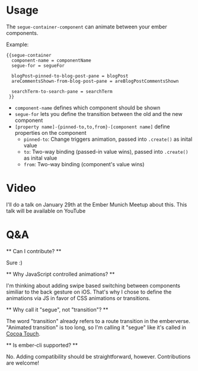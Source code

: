 # Usage

The `segue-container-component` can animate between your ember components. 

Example:
``` Handlebars
{{segue-container
  component-name = componentName
  segue-for = segueFor
  
  blogPost—pinned-to-blog-post-pane = blogPost  
  areCommentsShown-from-blog-post—pane = areBlogPostCommentsShown

  searchTerm-to-search-pane = searchTerm
 }}
```

- `component-name` defines which component should be shown
- `segue-for` lets you define the transition between the old and the new component
- `[property name]-{pinned-to,to,from}-[component name]` define properties on the component
  - `pinned-to`: Change triggers animation, passed into `.create()` as inital value
  - `to`: Two-way binding (passed-in value wins), passed into `.create()` as inital value
  - `from`: Two-way binding (component's value wins)

# Video

I'll do a talk on January 29th at the Ember Munich Meetup about this. This talk will be available on YouTube

# Q&A

** Can I contribute? **

Sure :)

** Why JavaScript controlled animations? **

I'm thinking about adding swipe based switching between components similiar to the back gesture on iOS. That's why I chose to define the animations via JS in favor of CSS animations or transitions.

** Why call it "segue", not "transition"? **

The word "transition" already refers to a route transition in the emberverse. "Animated transition" is too long, so I'm calling it "segue" like it's called in [Cocoa Touch](https://developer.apple.com/technologies/ios/cocoa-touch.html).

** Is ember-cli supported? **

No. Adding compatibility should be straightforward, however. Contributions are welcome!